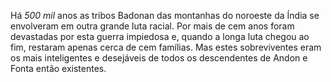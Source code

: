 ﻿Há *500 mil* anos as tribos Badonan das montanhas do noroeste da Índia se envolveram em outra grande luta racial. Por mais de cem anos foram devastadas por esta guerra impiedosa e, quando a longa luta chegou ao fim, restaram apenas cerca de cem famílias. Mas estes sobreviventes eram os mais inteligentes e desejáveis de todos os descendentes de Andon e Fonta então existentes.